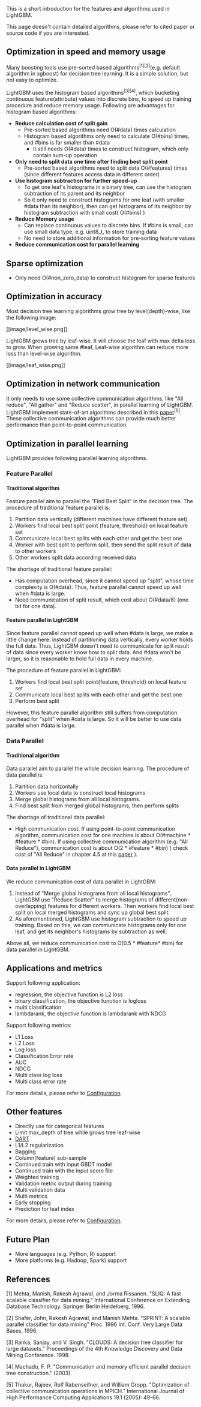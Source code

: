 This is a short introduction for the features and algorithms used in LightGBM. 

This page doesn't contain detailed algorithms, please refer to cited paper or source code if you are interested.

## Optimization in speed and memory usage

Many boosting tools use pre-sorted based algorithms<sup>[1][2]</sup>(e.g. default algorithm in xgboost) for decision tree learning. It is a simple solution, but not easy to optimize.

LightGBM uses the histogram based algorithms<sup>[3][4]</sup>, which bucketing continuous feature(attribute) values into discrete bins, to speed up training procedure and reduce memory usage. Following are advantages for histogram based algorithms:

* **Reduce calculation cost of split gain**
    * Pre-sorted based algorithms need O(#data) times calculation
    * Histogram based algorithms only need to calculate O(#bins) times, and #bins is far smaller than #data
        * It still needs O(#data) times to construct histogram, which only contain sum-up operation
* **Only need to split data one time after finding best split point**
    * Pre-sorted based algorithms need to split data O(#features) times (since different features access data in different order)
* **Use histogram subtraction for further speed-up**
    * To get one leaf's histograms in a binary tree, can use the histogram subtraction of its parent and its neighbor 
    * So it only need to construct histograms for one leaf (with smaller #data than its neighbor), then can get histograms of its neighbor by histogram subtraction with small cost( O(#bins) )
* **Reduce Memory usage**
    * Can replace continuous values to discrete bins. If #bins is small, can use small data type, e.g. uint8_t, to store training data
    * No need to store additional information for pre-sorting feature values
* **Reduce communication cost for parallel learning**

## Sparse optimization
  * Only need O(#non_zero_data) to construct histogram for sparse features

## Optimization in accuracy

Most decision tree learning algorithms grow tree by level(depth)-wise, like the following image:

[[image/level_wise.png]]

LightGBM grows tree by leaf-wise. It will choose the leaf with max delta loss to grow. 
When growing same #leaf, Leaf-wise algorithm can reduce more loss than level-wise algorithm.

[[image/leaf_wise.png]]

## Optimization in network communication

It only needs to use some collective communication algorithms, like "All reduce", "All gather" and "Reduce scatter", in parallel learning of LightGBM. LightGBM implement state-of-art algorithms described in this [paper](http://wwwi10.lrr.in.tum.de/~gerndt/home/Teaching/HPCSeminar/mpich_multi_coll.pdf)<sup>[5]</sup>. These collective communication algorithms can provide much better performance than point-to-point communication.

## Optimization in parallel learning

LightGBM provides following parallel learning algorithms. 

### Feature Parallel

#### Traditional algorithm
Feature parallel aim to parallel the "Find Best Split" in the decision tree. The procedure of traditional feature parallel is:

1. Partition data vertically (different machines have different feature set)
2. Workers find local best split point {feature, threshold} on local feature set
3. Communicate local best splits with each other and get the best one
4. Worker with best split to perform split, then send the split result of data to other workers
5. Other workers split data according received data

The shortage of traditional feature parallel:

* Has computation overhead, since it cannot speed up "split", whose time complexity is O(#data). Thus, feature parallel cannot speed up well when #data is large.
* Need communication of split result, which cost about O(#data/8) (one bit for one data). 

#### Feature parallel in LightGBM

Since feature parallel cannot speed up well when #data is large, we make a little change here: instead of partitioning data vertically, every worker holds the full data. Thus, LightGBM doesn't need to communicate for split result of data since every worker know how to split data. And #data won't be larger, so it is reasonable to hold full data in every machine.

The procedure of feature parallel in LightGBM:

1. Workers find local best split point{feature, threshold} on local feature set
2. Communicate local best splits with each other and get the best one
3. Perform best split

However, this feature parallel algorithm still suffers from computation overhead for "split" when #data is large. So it will be better to use data parallel when #data is large.

### Data Parallel

#### Traditional algorithm
Data parallel aim to parallel the whole decision learning. The procedure of data parallel is:

1. Partition data horizontally 
2. Workers use local data to construct local histograms 
3. Merge global histograms from all local histograms.
4. Find best split from merged global histograms, then perform splits

The shortage of traditional data parallel:

* High communication cost. If using point-to-point communication algorithm, communication cost for one machine is about O(#machine * #feature * #bin). If using collective communication algorithm (e.g. "All Reduce"), communication cost is about O(2 * #feature * #bin) ( check cost of "All Reduce" in chapter 4.5 at this [paper](http://wwwi10.lrr.in.tum.de/~gerndt/home/Teaching/HPCSeminar/mpich_multi_coll.pdf) ).

#### Data parallel in LightGBM

We reduce communication cost of data parallel in LightGBM:

1. Instead of "Merge global histograms from all local histograms", LightGBM use "Reduce Scatter" to merge histograms of different(non-overlapping) features for different workers. Then workers find local best split on local merged histograms and sync up global best split. 
2. As aforementioned, LightGBM use histogram subtraction to speed up training. Based on this, we can communicate histograms only for one leaf, and get its neighbor's histograms by subtraction as well.

Above all, we reduce communication cost to O(0.5 * #feature* #bin) for data parallel in LightGBM.



## Applications and metrics

Support following application:

* regression, the objective function is L2 loss
* binary classification, the objective function is logloss
* multi classification
* lambdarank, the objective function is lambdarank with NDCG

Support following metrics:

* L1 Loss
* L2 Loss
* Log loss
* Classification Error rate
* AUC
* NDCG
* Multi class log loss
* Multi class error rate

For more details, please refer to [Configuration](https://github.com/Microsoft/LightGBM/wiki/Configuration).

## Other features
* Directly use for categorical features
* Limit max_depth of tree while grows tree leaf-wise
* [DART](https://arxiv.org/abs/1505.01866)
* L1/L2 regularization
* Bagging
* Column(feature) sub-sample
* Continued train with input GBDT model
* Continued train with the input score file
* Weighted training
* Validation metric output during training
* Multi validation data
* Multi metrics
* Early stopping
* Prediction for leaf index

For more details, please refer to [Configuration](https://github.com/Microsoft/LightGBM/wiki/Configuration).

## Future Plan

* More languages (e.g. Python, R) support
* More platforms (e.g. Hadoop, Spark) support

## References
[1] Mehta, Manish, Rakesh Agrawal, and Jorma Rissanen. "SLIQ: A fast scalable classifier for data mining." International Conference on Extending Database Technology. Springer Berlin Heidelberg, 1996.

[2] Shafer, John, Rakesh Agrawal, and Manish Mehta. "SPRINT: A scalable parallel classifier for data mining" Proc. 1996 Int. Conf. Very Large Data Bases. 1996.

[3] Ranka, Sanjay, and V. Singh. "CLOUDS: A decision tree classifier for large datasets." Proceedings of the 4th Knowledge Discovery and Data Mining Conference. 1998.

[4] Machado, F. P. "Communication and memory efficient parallel decision tree construction." (2003).

[5] Thakur, Rajeev, Rolf Rabenseifner, and William Gropp. "Optimization of collective communication operations in MPICH." International Journal of High Performance Computing Applications 19.1 (2005): 49-66.
